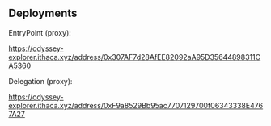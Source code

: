 ## Deployments

EntryPoint (proxy):

https://odyssey-explorer.ithaca.xyz/address/0x307AF7d28AfEE82092aA95D35644898311CA5360

Delegation (proxy):

https://odyssey-explorer.ithaca.xyz/address/0xF9a8529Bb95ac7707129700f06343338E4767A27
